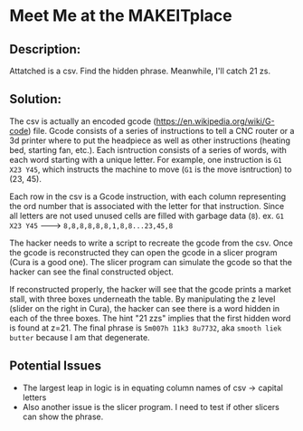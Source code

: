 # Meet Me at the MAKEITplace

## Description:
Attatched is a csv. Find the hidden phrase. Meanwhile, I'll catch 21 zs.

## Solution:
The csv is actually an encoded gcode (https://en.wikipedia.org/wiki/G-code) file. 
Gcode consists of a series of instructions to tell a CNC router or a 3d printer where to put the headpiece as well as other instructions (heating bed, starting fan, etc.). Each isntruction consists of a series of words, with each word starting with a unique letter. For example, one instruction is `G1 X23 Y45`, which instructs the machine to move (`G1` is the move isntruction) to (23, 45).

Each row in the csv is a Gcode instruction, with each column representing the ord number that is associated with the letter for that instruction. Since all letters are not used unused cells are filled with garbage data (`8`).
ex. `G1 X23 Y45` ---> `8,8,8,8,8,8,1,8,8...23,45,8`

The hacker needs to write a script to recreate the gcode from the csv. Once the gcode is reconstructed they can open the gcode in a slicer program (Cura is a good one). The slicer program can simulate the gcode so that the hacker can see the final constructed object.

If reconstructed properly, the hacker will see that the gcode prints a market stall, with three boxes underneath the table. By manipulating the z level (slider on the right in Cura), the hacker can see there is a word hidden in each of the three boxes. The hint "21 zzs" implies that the first hidden word is found at z=21. The final phrase is `5m007h 11k3 8u7732`, aka `smooth liek butter` because I am that degenerate. 



## Potential Issues
- The largest leap in logic is in equating column names of csv -> capital letters
- Also another issue is the slicer program. I need to test if other slicers can show the phrase.

